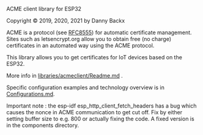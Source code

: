 ACME client library for ESP32

Copyright &copy; 2019, 2020, 2021 by Danny Backx

ACME is a protocol (see <a href="https://tools.ietf.org/html/rfc8555">RFC8555</a>) for automatic certificate management.
Sites such as letsencrypt.org allow you to obtain free (no charge) certificates in an automated way
using the ACME protocol.

This library allows you to get certificates for IoT devices based on the ESP32.

More info in <a href="https://sourceforge.net/p/esp32-acme-client/code/HEAD/tree/trunk/libraries/acmeclient/Readme.md">libraries/acmeclient/Readme.md</a> .

Specific configuration examples and technology overview is in <a href="https://sourceforge.net/p/esp32-acme-client/code/HEAD/tree/trunk/libraries/acmeclient/Configurations.md">Configurations.md</a>.

Important note : the esp-idf esp_http_client_fetch_headers has a bug which causes the nonce in ACME communication to get cut off. Fix by either setting buffer size to e.g. 800 or actually fixing the code. A fixed version is in the components directory.
